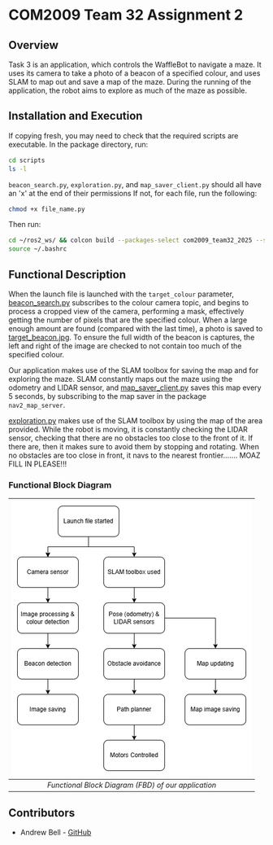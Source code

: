 # COM2009 Team 32 Assignment 2

## Overview
Task 3 is an application, which controls the WaffleBot to navigate a maze. It uses its camera to take a photo of a beacon of a specified colour, and uses SLAM to map out and save a map of the maze. During the running of the application, the robot aims to explore as much of the maze as possible.

## Installation and Execution
If copying fresh, you may need to check that the required scripts are executable. In the package directory, run:
```bash
cd scripts
ls -l
```
`beacon_search.py`, `exploration.py`, and `map_saver_client.py` should all have an 'x' at the end of their permissions
If not, for each file, run the following:
```bash
chmod +x file_name.py
```
Then run:
```bash
cd ~/ros2_ws/ && colcon build --packages-select com2009_team32_2025 --symlink-install
source ~/.bashrc
```

## Functional Description
When the launch file is launched with the `target_colour` parameter, [beacon_search.py](scripts/beacon_search.py) subscribes to the colour camera topic, and begins to process a cropped view of the camera, performing a mask, effectively getting the number of pixels that are the specified colour. When a large enough amount are found (compared with the last time), a photo is saved to [target_beacon.jpg](snaps/target_beacon.jpg). To ensure the full width of the beacon is captures, the left and right of the image are checked to not contain too much of the specified colour.

Our application makes use of the SLAM toolbox for saving the map and for exploring the maze. SLAM constantly maps out the maze using the odometry and LIDAR sensor, and [map_saver_client.py](scripts/map_saver_client.py) saves this map every 5 seconds, by subscribing to the map saver in the package `nav2_map_server`.

[exploration.py](scripts/exploration.py) makes use of the SLAM toolbox by using the map of the area provided. While the robot is moving, it is constantly checking the LIDAR sensor, checking that there are no obstacles too close to the front of it. If there are, then it makes sure to avoid them by stopping and rotating. When no obstacles are too close in front, it navs to the nearest frontier....... MOAZ FILL IN PLEASE!!!

### Functional Block Diagram
| ![Image of FBD](/FBD.png) |
| :--: |
| *Functional Block Diagram (FBD) of our application* |

## Contributors
* Andrew Bell - [GitHub](https://github.com/AndrewBell49)